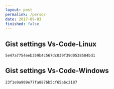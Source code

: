 ```yaml
---
layout: post
permalink: /perso/
date: 2017-09-03
finished: false
---
```


## Gist settings Vs-Code-Linux

```
5e47a7754eeb359b4c567dc039f39d0538504bd1
```

## Gist settings Vs-Code-Windows
```
23f1e9a909e77fa8876b5cf65abc2187
```
